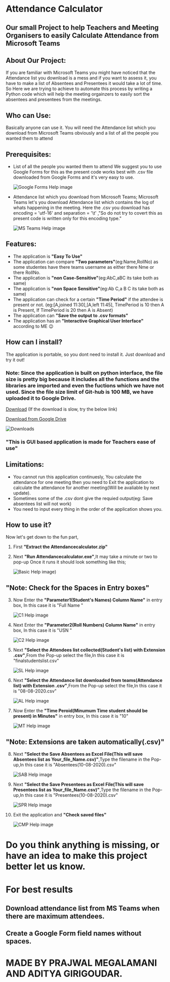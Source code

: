 # Attendance Calculator
## Our small Project to help Teachers and Meeting Organisers to easily Calculate Attendance from Microsoft Teams 

## About Our Project:
 If you are familiar with Microsoft Teams you might have noticed that the Attendance list you download is a mess and if you want to assess it, you have to make a list of Absentees and Presentees it would take a lot of time. So Here we are trying to achieve to automate this process by writing a Python code which will help the meeting orgainzers to easily sort the absentees and presentees from the meetings.


## Who can Use:
 Basically anyone can use it. You will need the Attendance list which you download from Microsoft Teams obviously and a list of all the people you wanted them to attend


## Prerequisites:
* List of all the people you wanted them to attend
  We suggest you to use Google Forms for this as the present code works best with .csv file downloaded from Google Forms and it's very easy to use.
  
  ![Google Forms Help image](https://icwy841l6zopsr5u4960yoyz-wpengine.netdna-ssl.com/wp-content/uploads/2019/11/options-google-form-responses-tab.jpg)
  
* Attendance list which you download from Microsoft Teams;
  Microsoft Teams let's you download Attendance list which contains the log of whats happening in the meeting.
  Here the .csv you download has encoding = 'utf-16' and separation = '\t' ,"So do not try to covert this as present code is written only for this encoding type."
   
   ![MS Teams Help image](https://docs.microsoft.com/en-us/microsoftteams/media/meetings-attendance-download.jpg)
   
 ## Features:
 * The application is **"Easy To Use"**
 * The application can compare **"Two parameters"**(eg:Name,RollNo) as some studentes have there teams username as either there Nme or there RollNo.
 * The application is **"non Case-Sensitive"**(eg:AbC,aBC its take both as same)
 * The application is **"non Space Sensitive"**(eg:Ab C,a B C its take both as same)
 * The application can check for a certain **"Time Period"** if the attendee is present or not.
 (eg:[A,joined 11:30],[A,left 11:45], 
 TimePeriod is 10 then A is Present, 
 If TimePeriod is 20 then A is Absent)
 * The application can **"Save the output to .csv formats"**
 * The application has an **"Interactive Graphical User Interface"** according to ME :wink:
 
 ## How can I install?
   The application is portable, so you dont need to install it. Just download and try it out!
   
### Note: Since the application is built on python interface, the file size is pretty big because it includes all the functions and the libraries are imported and even the fuctions which we have not used. Since the file size limit of Git-hub is 100 MB, we have uploaded it to Google Drive.

[Download](https://github.com/Prajwalmegalamani/Attendance-calculator/releases/tag/v1.0) (If the download is slow, try the below link)

 [Download from Google Drive](https://drive.google.com/file/d/1e_t3-GA7YPvnMlrW6bIou87a135g7kr_/view?usp=sharing)
 
![Downloads](https://img.shields.io/github/downloads/Prajwalmegalamani/Attendance-Calculator-For-MSTEAMS/total?style=for-the-badge)

### **"This is GUI based application is made for Teachers ease of use"** 

## Limitations:
  * You cannot run this application continuesly, You calculate the attendance for one meeting then you need to Exit the application to calculate the attendance for another meeting(Will be avaliable by next update).
  * Sometimes some of the .csv dont give the requied output(eg: Save absentees list will not work)
  * You need to input every thing in the order of the application shows you.
   
## How to use it?
   Now let's get down to the fun part,
   1. First **"Extract the Attendancecalculator.zip"**
   2. Next **"Run Attendancecalculator.exe"**,It may take a minute or two to pop-up
      Once it runs it should look something like this;
      
      ![Basic Help image](https://user-images.githubusercontent.com/46928323/91612104-4f20b380-e99a-11ea-9f83-61e8499ecfc1.png))
      
   ## **"Note: Check for the Spaces in Entry boxes"**
   
   3. Now Enter the **"Parameter1(Student's Names) Column Name"** in entry box, In this case it is "Full Name "
      
      ![C1 Help image](https://user-images.githubusercontent.com/46928323/91612509-3369dd00-e99b-11ea-96fb-43807f79c712.png)
      
   4. Next Enter the **"Parameter2(Roll Numbers) Column Name"** in entry box, In this case it is "USN "
   
      ![C2 Help image](https://user-images.githubusercontent.com/46928323/91612751-b4c16f80-e99b-11ea-8a9c-cf3d858a5fae.png)
      
   5. Next **"Select the Attendees list collected(Student's list) with Extension .csv"**,From the Pop-up select the file,In this case it is "finalstudentslist.csv"
   
      ![SL Help image](https://user-images.githubusercontent.com/46928323/91613094-79737080-e99c-11ea-9d3c-c5f41e322b86.png)
      
   6. Next **"Select the Attendance list downloaded from teams(Attendance list) with Extension .csv"**,From the Pop-up select the file,In this case it is "08-08-2020.csv"
   
      ![AL Help image](https://user-images.githubusercontent.com/46928323/91613291-da02ad80-e99c-11ea-8c71-c912ba2f0b14.png)
      
   7. Now Enter the **"Time Peroid(Minumum Time student should be present) in Minutes"** in entry box, In this case it is "10"
     
      ![MT Help image](https://user-images.githubusercontent.com/46928323/91613340-f43c8b80-e99c-11ea-87ca-a2cefc8d787c.png)
      
   ## **"Note: Extensions are taken automatically(.csv)"**
   
   8. Next **"Select the Save Absentees as Excel File(This will save Absentees list as Your_file_Name.csv)"**,Type the filename in the Pop-up,In this case it is "Absentees(10-08-2020).csv"
   
      ![SAB Help image](https://user-images.githubusercontent.com/46928323/91614182-afb1ef80-e99e-11ea-91ff-321c1362b42d.png)
   
   9. Next **"Select the Save Presentees as Excel File(This will save Presentees list as Your_file_Name.csv)"**,Type the filename in the Pop-up,In this case it is "Presentees(10-08-2020).csv"
   
      ![SPR Help image](https://user-images.githubusercontent.com/46928323/91614268-d7a15300-e99e-11ea-93c5-39d7f8f006b5.png)
      
   10. Exit the application and **"Check saved files"**
    
       ![CMP Help image](https://user-images.githubusercontent.com/46928323/91615215-b6416680-e9a0-11ea-9ff1-027821cb2654.png)
       
   
   # Do you think anything is missing, or have an idea to make this project better let us know.
   
   # For best results
   ## Download attendance list from MS Teams when there are maximum attendees.
   ## Create a Google Form field names without spaces.
   
   # MADE BY PRAJWAL MEGALAMANI AND ADITYA GIRIGOUDAR.
   
   
   
   
  
   


